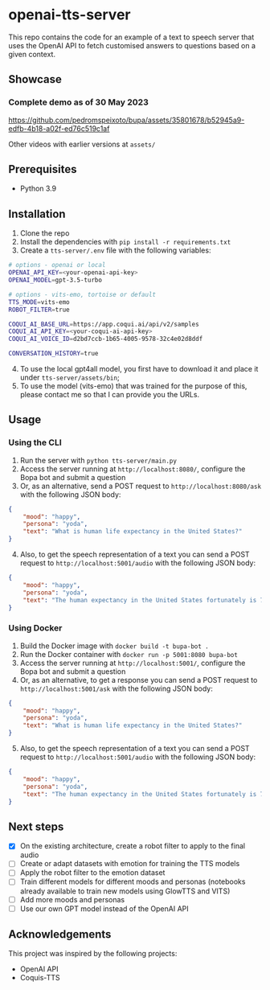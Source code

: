 # openai-tts-server

This repo contains the code for an example of a text to speech server that uses the OpenAI API to fetch
customised answers to questions based on a given context.

## Showcase

### Complete demo as of 30 May 2023

https://github.com/pedromspeixoto/bupa/assets/35801678/b52945a9-edfb-4b18-a02f-ed76c519c1af

Other videos with earlier versions at `assets/`

## Prerequisites

- Python 3.9

## Installation

1. Clone the repo
2. Install the dependencies with `pip install -r requirements.txt`
3. Create a `tts-server/.env` file with the following variables:

```bash
# options - openai or local
OPENAI_API_KEY=<your-openai-api-key>
OPENAI_MODEL=gpt-3.5-turbo

# options - vits-emo, tortoise or default
TTS_MODE=vits-emo
ROBOT_FILTER=true

COQUI_AI_BASE_URL=https://app.coqui.ai/api/v2/samples
COQUI_AI_API_KEY=<your-coqui-ai-api-key>
COQUI_AI_VOICE_ID=d2bd7ccb-1b65-4005-9578-32c4e02d8ddf

CONVERSATION_HISTORY=true
```

4. To use the local gpt4all model, you first have to download it and place it under `tts-server/assets/bin`;
5. To use the model (vits-emo) that was trained for the purpose of this, please contact me so that I can provide you the URLs.

## Usage

### Using the CLI

1. Run the server with `python tts-server/main.py`
2. Access the server running at `http://localhost:8080/`, configure the Bopa bot and submit a question 
3. Or, as an alternative, send a POST request to `http://localhost:8080/ask` with the following JSON body:

```json
{
    "mood": "happy",
    "persona": "yoda",
    "text": "What is human life expectancy in the United States?"
}
```

4. Also, to get the speech representation of a text you can send a POST request to `http://localhost:5001/audio` with the following JSON body:

```json
{
    "mood": "happy",
    "persona": "yoda",
    "text": "The human expectancy in the United States fortunately is 78 years old."
}
```

### Using Docker

1. Build the Docker image with `docker build -t bupa-bot .`
2. Run the Docker container with `docker run -p 5001:8080 bupa-bot`
3. Access the server running at `http://localhost:5001/`, configure the Bopa bot and submit a question
4. Or, as an alternative, to get a response you can send a POST request to `http://localhost:5001/ask` with the following JSON body:

```json
{
    "mood": "happy",
    "persona": "yoda",
    "text": "What is human life expectancy in the United States?"
}
```

5. Also, to get the speech representation of a text you can send a POST request to `http://localhost:5001/audio` with the following JSON body:

```json
{
    "mood": "happy",
    "persona": "yoda",
    "text": "The human expectancy in the United States fortunately is 78 years old."
}
```

## Next steps

- [x] On the existing architecture, create a robot filter to apply to the final audio
- [ ] Create or adapt datasets with emotion for training the TTS models
- [ ] Apply the robot filter to the emotion dataset
- [ ] Train different models for different moods and personas (notebooks already available to train new models using GlowTTS and VITS)
- [ ] Add more moods and personas
- [ ] Use our own GPT model instead of the OpenAI API

## Acknowledgements

This project was inspired by the following projects:

- OpenAI API
- Coquis-TTS
